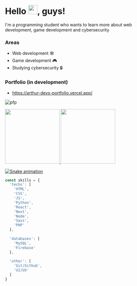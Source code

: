 # Hello <img src="https://raw.githubusercontent.com/kaueMarques/kaueMarques/master/hi.gif" width="30px">, guys!

I'm a programming student who wants to learn more about web development, game development and cybersecurity

### Areas

- Web development 🕸️
- Game development 🎮
- Studying cybersecurity 🔒

### Portfolio (in development)
- <https://arthur-devs-portfolio.vercel.app/>

![pfp](https://avatars.githubusercontent.com/u/73297053?v=4)

<div>
  <a href="https://github.com/arthurdeveloper">
  <img height="180em" src="https://github-readme-stats.vercel.app/api?username=arthurdeveloper&show_icons=true&theme=tokyonight&include_all_commits=true&count_private=true"/>
  <img height="180em" src="https://github-readme-stats.vercel.app/api/top-langs/?username=arthurdeveloper&layout=compact&langs_count=7&theme=tokyonight"/>
</div>
  
![Snake animation](https://github.com/ArthurDeveloper/ArthurDeveloper/blob/output/github-contribution-grid-snake.svg)

```js
const skills = {
  'techs': [
    'HTML',
    'CSS',
    'JS',
    'Python',
    'React',
    'Next',
    'Node',
    'Sass',
    'PHP'
  ],
  
  'databases': [
    'MySQL',
    'Firebase'
  ],
  
  'other': [
    'Git/Github',
    'UI/UX'
  ]
}
```
